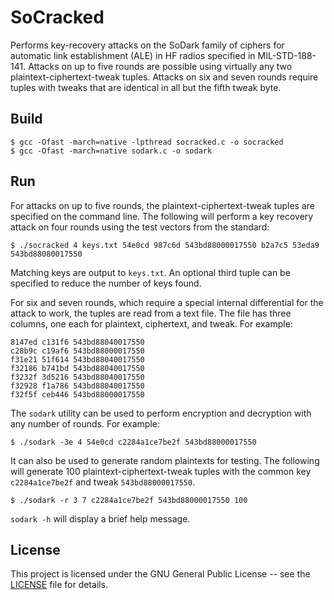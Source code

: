 # SoCracked
Performs key-recovery attacks on the SoDark family of ciphers for automatic
link establishment (ALE) in HF radios specified in MIL-STD-188-141. Attacks on
up to five rounds are possible using virtually any two
plaintext-ciphertext-tweak tuples. Attacks on six and seven rounds require
tuples with tweaks that are identical in all but the fifth tweak byte.

## Build

```console
$ gcc -Ofast -march=native -lpthread socracked.c -o socracked
$ gcc -Ofast -march=native sodark.c -o sodark
```

## Run

For attacks on up to five rounds, the plaintext-ciphertext-tweak tuples are
specified on the command line. The following will perform a key recovery
attack on four rounds using the test vectors from the standard:
```console
$ ./socracked 4 keys.txt 54e0cd 987c6d 543bd88000017550 b2a7c5 53eda9 543bd88080017550
```
Matching keys are output to `keys.txt`. An optional third tuple can be
specified to reduce the number of keys found.

For six and seven rounds, which require a special internal differential for the
attack to work, the tuples are read from a text file. The file has three
columns, one each for plaintext, ciphertext, and tweak. For example:
```
8147ed c131f6 543bd88040017550
c28b9c c19af6 543bd88000017550
f31e21 51f614 543bd88040017550
f32186 b741bd 543bd88040017550
f3232f 3d5216 543bd88040017550
f32928 f1a786 543bd88040017550
f32f5f ceb446 543bd88000017550

```

The `sodark` utility can be used to perform encryption and decryption with any
number of rounds. For example:
```console
$ ./sodark -3e 4 54e0cd c2284a1ce7be2f 543bd88000017550
```

It can also be used to generate random plaintexts for testing. The following
will generate 100 plaintext-ciphertext-tweak tuples with the common key
`c2284a1ce7be2f` and tweak `543bd88000017550`.

```console
$ ./sodark -r 3 7 c2284a1ce7be2f 543bd88000017550 100
```

`sodark -h` will display a brief help message.


## License

This project is licensed under the GNU General Public License -- see the [LICENSE](LICENSE)
file for details.
